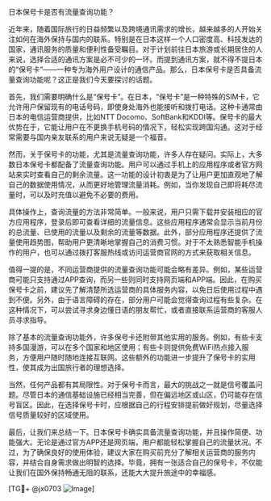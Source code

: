 日本保号卡是否有流量查询功能？

近年来，随着国际旅行的日益频繁以及跨境通讯需求的增长，越来越多的人开始关注如何在海外保持与国内的联系。特别是在日本这样一个人口密度高、科技发达的国家，通讯服务的质量和便利性备受瞩目。对于计划前往日本旅游或长期居住的人来说，选择合适的通讯方案是必不可少的一环。而提到通讯方案，就不得不提日本的“保号卡”——一种专为海外用户设计的通信产品。那么，日本保号卡是否具备流量查询功能呢？这正是我们今天要探讨的话题。

首先，我们需要明确什么是“保号卡”。在日本，“保号卡”是一种特殊的SIM卡，它允许用户保留现有的电话号码，即使身处海外也能接听和拨打电话。这种卡通常由日本的电信运营商提供，比如NTT Docomo、SoftBank和KDDI等。保号卡的最大优势在于，它能让用户在不更换手机号码的情况下，轻松实现跨国沟通。这对于经常需要与国内亲友联系的用户来说无疑是一个福音。

然而，关于保号卡的功能，尤其是流量查询功能，许多人存在疑问。实际上，大多数日本保号卡都配备了流量查询功能。用户可以通过手机上的应用程序或者官方网站来实时查看自己的剩余流量。这一功能的设计初衷是为了让用户更加直观地了解自己的数据使用情况，从而更好地管理流量消耗。例如，当你发现自己即将耗尽流量时，可以及时充值以避免不必要的费用。

具体操作上，查询流量的方法非常简单。一般来说，用户只需下载并安装相应的官方应用程序，登录后即可查看详细的流量信息。这些应用程序通常会显示当前月份的总流量、已使用的流量以及剩余的流量等数据。此外，部分应用程序还提供了流量使用趋势图，帮助用户更清晰地掌握自己的消费习惯。对于不太熟悉智能手机操作的用户，也可以通过拨打客服热线或访问运营商官网的方式来获取相关信息。

值得一提的是，不同运营商提供的流量查询功能可能会略有差异。例如，某些运营商可能只支持通过APP查询，而另一些则同时支持网页端和APP端。因此，在购买保号卡之前，建议先了解清楚所选运营商的具体服务内容，以免日后使用过程中遇到不便。另外，由于语言障碍的存在，部分用户可能会觉得查询过程有些复杂。在这种情况下，可以尝试寻求身边懂日语的朋友帮忙，或者直接联系运营商的客服人员寻求指导。

除了基本的流量查询功能外，许多保号卡还附带其他实用的服务。例如，有些卡支持多国漫游，可以在多个国家和地区使用；有些卡则提供免费WiFi热点接入服务，方便用户随时随地连接互联网。这些额外的功能进一步提升了保号卡的实用性，使其成为出国旅行者的理想选择。

当然，任何产品都有其局限性。对于保号卡而言，最大的挑战之一就是信号覆盖问题。尽管日本的通信基础设施已经相当完善，但在偏远地区或山区，仍可能存在信号盲区。因此，在选择保号卡时，应根据自己的行程安排提前做好规划，尽量选择信号质量较好的区域使用。

最后，让我们来总结一下。日本保号卡确实具备流量查询功能，并且操作简便、功能强大。无论是通过官方APP还是网页端，用户都能轻松掌握自己的流量状况。不过，为了确保良好的使用体验，建议大家在购买前充分了解相关运营商的服务内容，并结合自身需求做出明智的选择。毕竟，拥有一张适合自己的保号卡，不仅能让我们在国外保持畅通无阻的联系，还能大大提升旅途中的幸福感。

[TG💪+ @jx0703 ![Image](https://github.com/user-attachments/assets/dbca1d08-cadb-493c-b0ec-ad6f7a83f270)]